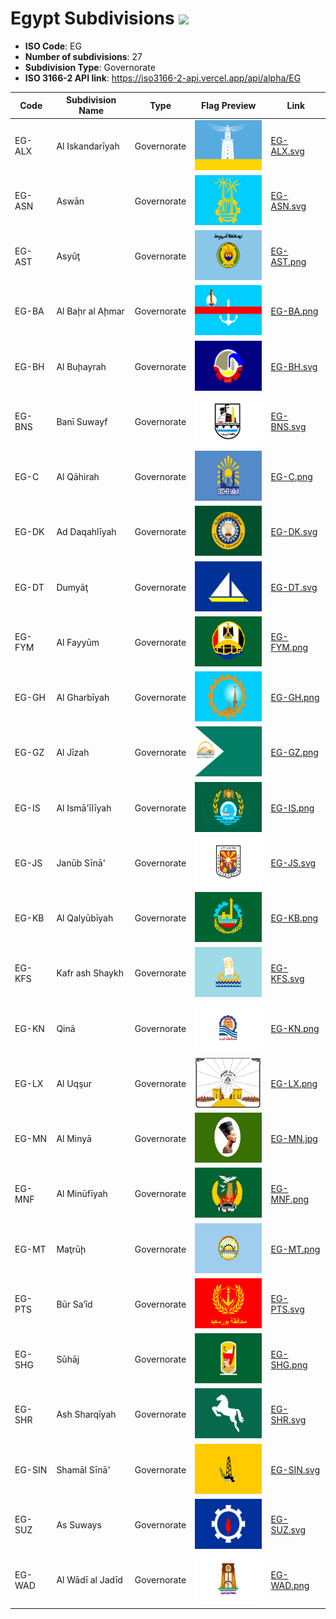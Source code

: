 # Egypt Subdivisions ![](https://flagcdn.com/h40/eg.png)

- **ISO Code**: EG
- **Number of subdivisions**: 27
- **Subdivision Type**: Governorate
- **ISO 3166-2 API link**: https://iso3166-2-api.vercel.app/api/alpha/EG

| Code  | Subdivision Name         | Type | Flag Preview | Link |
|-------|--------------------------|--------------| -------------- |----------|
| EG-ALX | Al Iskandarīyah | Governorate | <img src='https://raw.githubusercontent.com/amckenna41/iso3166-flags/main/iso3166-2-flags/EG/EG-ALX.svg' height='80'> | [EG-ALX.svg](https://raw.githubusercontent.com/amckenna41/iso3166-flags/main/iso3166-2-flags/EG/EG-ALX.svg) |
| EG-ASN | Aswān | Governorate | <img src='https://raw.githubusercontent.com/amckenna41/iso3166-flags/main/iso3166-2-flags/EG/EG-ASN.svg' height='80'> | [EG-ASN.svg](https://raw.githubusercontent.com/amckenna41/iso3166-flags/main/iso3166-2-flags/EG/EG-ASN.svg) |
| EG-AST | Asyūţ | Governorate | <img src='https://raw.githubusercontent.com/amckenna41/iso3166-flags/main/iso3166-2-flags/EG/EG-AST.png' height='80'> | [EG-AST.png](https://raw.githubusercontent.com/amckenna41/iso3166-flags/main/iso3166-2-flags/EG/EG-AST.png) |
| EG-BA | Al Baḩr al Aḩmar | Governorate | <img src='https://raw.githubusercontent.com/amckenna41/iso3166-flags/main/iso3166-2-flags/EG/EG-BA.png' height='80'> | [EG-BA.png](https://raw.githubusercontent.com/amckenna41/iso3166-flags/main/iso3166-2-flags/EG/EG-BA.png) |
| EG-BH | Al Buḩayrah | Governorate | <img src='https://raw.githubusercontent.com/amckenna41/iso3166-flags/main/iso3166-2-flags/EG/EG-BH.svg' height='80'> | [EG-BH.svg](https://raw.githubusercontent.com/amckenna41/iso3166-flags/main/iso3166-2-flags/EG/EG-BH.svg) |
| EG-BNS | Banī Suwayf | Governorate | <img src='https://raw.githubusercontent.com/amckenna41/iso3166-flags/main/iso3166-2-flags/EG/EG-BNS.svg' height='80'> | [EG-BNS.svg](https://raw.githubusercontent.com/amckenna41/iso3166-flags/main/iso3166-2-flags/EG/EG-BNS.svg) |
| EG-C | Al Qāhirah | Governorate | <img src='https://raw.githubusercontent.com/amckenna41/iso3166-flags/main/iso3166-2-flags/EG/EG-C.png' height='80'> | [EG-C.png](https://raw.githubusercontent.com/amckenna41/iso3166-flags/main/iso3166-2-flags/EG/EG-C.png) |
| EG-DK | Ad Daqahlīyah | Governorate | <img src='https://raw.githubusercontent.com/amckenna41/iso3166-flags/main/iso3166-2-flags/EG/EG-DK.svg' height='80'> | [EG-DK.svg](https://raw.githubusercontent.com/amckenna41/iso3166-flags/main/iso3166-2-flags/EG/EG-DK.svg) |
| EG-DT | Dumyāţ | Governorate | <img src='https://raw.githubusercontent.com/amckenna41/iso3166-flags/main/iso3166-2-flags/EG/EG-DT.svg' height='80'> | [EG-DT.svg](https://raw.githubusercontent.com/amckenna41/iso3166-flags/main/iso3166-2-flags/EG/EG-DT.svg) |
| EG-FYM | Al Fayyūm | Governorate | <img src='https://raw.githubusercontent.com/amckenna41/iso3166-flags/main/iso3166-2-flags/EG/EG-FYM.png' height='80'> | [EG-FYM.png](https://raw.githubusercontent.com/amckenna41/iso3166-flags/main/iso3166-2-flags/EG/EG-FYM.png) |
| EG-GH | Al Gharbīyah | Governorate | <img src='https://raw.githubusercontent.com/amckenna41/iso3166-flags/main/iso3166-2-flags/EG/EG-GH.png' height='80'> | [EG-GH.png](https://raw.githubusercontent.com/amckenna41/iso3166-flags/main/iso3166-2-flags/EG/EG-GH.png) |
| EG-GZ | Al Jīzah | Governorate | <img src='https://raw.githubusercontent.com/amckenna41/iso3166-flags/main/iso3166-2-flags/EG/EG-GZ.png' height='80'> | [EG-GZ.png](https://raw.githubusercontent.com/amckenna41/iso3166-flags/main/iso3166-2-flags/EG/EG-GZ.png) |
| EG-IS | Al Ismā'īlīyah | Governorate | <img src='https://raw.githubusercontent.com/amckenna41/iso3166-flags/main/iso3166-2-flags/EG/EG-IS.png' height='80'> | [EG-IS.png](https://raw.githubusercontent.com/amckenna41/iso3166-flags/main/iso3166-2-flags/EG/EG-IS.png) |
| EG-JS | Janūb Sīnā' | Governorate | <img src='https://raw.githubusercontent.com/amckenna41/iso3166-flags/main/iso3166-2-flags/EG/EG-JS.svg' height='80'> | [EG-JS.svg](https://raw.githubusercontent.com/amckenna41/iso3166-flags/main/iso3166-2-flags/EG/EG-JS.svg) |
| EG-KB | Al Qalyūbīyah | Governorate | <img src='https://raw.githubusercontent.com/amckenna41/iso3166-flags/main/iso3166-2-flags/EG/EG-KB.png' height='80'> | [EG-KB.png](https://raw.githubusercontent.com/amckenna41/iso3166-flags/main/iso3166-2-flags/EG/EG-KB.png) |
| EG-KFS | Kafr ash Shaykh | Governorate | <img src='https://raw.githubusercontent.com/amckenna41/iso3166-flags/main/iso3166-2-flags/EG/EG-KFS.svg' height='80'> | [EG-KFS.svg](https://raw.githubusercontent.com/amckenna41/iso3166-flags/main/iso3166-2-flags/EG/EG-KFS.svg) |
| EG-KN | Qinā | Governorate | <img src='https://raw.githubusercontent.com/amckenna41/iso3166-flags/main/iso3166-2-flags/EG/EG-KN.png' height='80'> | [EG-KN.png](https://raw.githubusercontent.com/amckenna41/iso3166-flags/main/iso3166-2-flags/EG/EG-KN.png) |
| EG-LX | Al Uqşur | Governorate | <img src='https://raw.githubusercontent.com/amckenna41/iso3166-flags/main/iso3166-2-flags/EG/EG-LX.png' height='80'> | [EG-LX.png](https://raw.githubusercontent.com/amckenna41/iso3166-flags/main/iso3166-2-flags/EG/EG-LX.png) |
| EG-MN | Al Minyā | Governorate | <img src='https://raw.githubusercontent.com/amckenna41/iso3166-flags/main/iso3166-2-flags/EG/EG-MN.jpg' height='80'> | [EG-MN.jpg](https://raw.githubusercontent.com/amckenna41/iso3166-flags/main/iso3166-2-flags/EG/EG-MN.jpg) |
| EG-MNF | Al Minūfīyah | Governorate | <img src='https://raw.githubusercontent.com/amckenna41/iso3166-flags/main/iso3166-2-flags/EG/EG-MNF.png' height='80'> | [EG-MNF.png](https://raw.githubusercontent.com/amckenna41/iso3166-flags/main/iso3166-2-flags/EG/EG-MNF.png) |
| EG-MT | Maţrūḩ | Governorate | <img src='https://raw.githubusercontent.com/amckenna41/iso3166-flags/main/iso3166-2-flags/EG/EG-MT.png' height='80'> | [EG-MT.png](https://raw.githubusercontent.com/amckenna41/iso3166-flags/main/iso3166-2-flags/EG/EG-MT.png) |
| EG-PTS | Būr Sa‘īd | Governorate | <img src='https://raw.githubusercontent.com/amckenna41/iso3166-flags/main/iso3166-2-flags/EG/EG-PTS.svg' height='80'> | [EG-PTS.svg](https://raw.githubusercontent.com/amckenna41/iso3166-flags/main/iso3166-2-flags/EG/EG-PTS.svg) |
| EG-SHG | Sūhāj | Governorate | <img src='https://raw.githubusercontent.com/amckenna41/iso3166-flags/main/iso3166-2-flags/EG/EG-SHG.png' height='80'> | [EG-SHG.png](https://raw.githubusercontent.com/amckenna41/iso3166-flags/main/iso3166-2-flags/EG/EG-SHG.png) |
| EG-SHR | Ash Sharqīyah | Governorate | <img src='https://raw.githubusercontent.com/amckenna41/iso3166-flags/main/iso3166-2-flags/EG/EG-SHR.svg' height='80'> | [EG-SHR.svg](https://raw.githubusercontent.com/amckenna41/iso3166-flags/main/iso3166-2-flags/EG/EG-SHR.svg) |
| EG-SIN | Shamāl Sīnā' | Governorate | <img src='https://raw.githubusercontent.com/amckenna41/iso3166-flags/main/iso3166-2-flags/EG/EG-SIN.svg' height='80'> | [EG-SIN.svg](https://raw.githubusercontent.com/amckenna41/iso3166-flags/main/iso3166-2-flags/EG/EG-SIN.svg) |
| EG-SUZ | As Suways | Governorate | <img src='https://raw.githubusercontent.com/amckenna41/iso3166-flags/main/iso3166-2-flags/EG/EG-SUZ.svg' height='80'> | [EG-SUZ.svg](https://raw.githubusercontent.com/amckenna41/iso3166-flags/main/iso3166-2-flags/EG/EG-SUZ.svg) |
| EG-WAD | Al Wādī al Jadīd | Governorate | <img src='https://raw.githubusercontent.com/amckenna41/iso3166-flags/main/iso3166-2-flags/EG/EG-WAD.png' height='80'> | [EG-WAD.png](https://raw.githubusercontent.com/amckenna41/iso3166-flags/main/iso3166-2-flags/EG/EG-WAD.png) |

